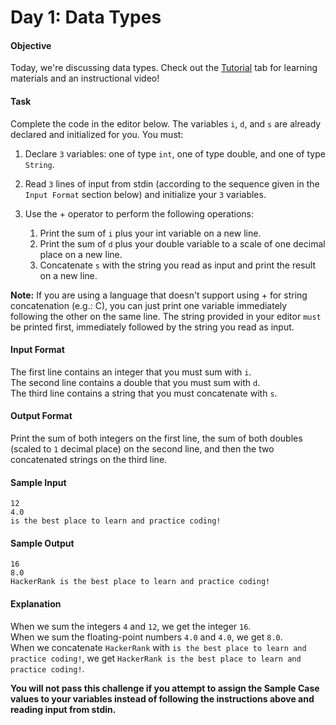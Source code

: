 # Day 1: Data Types

#### Objective 
Today, we're discussing data types. Check out the [Tutorial](https://www.hackerrank.com/challenges/30-data-types/tutorial) tab for learning materials and an instructional video!

#### Task 
Complete the code in the editor below. The variables `i`, `d`, and `s` are already declared and initialized for you. You must:

1. Declare `3` variables: one of type `int`, one of type double, and one of type `String`.

2. Read `3` lines of input from stdin (according to the sequence given in the `Input Format` section below) and initialize your `3` variables.

3. Use the + operator to perform the following operations:
    1. Print the sum of `i` plus your int variable on a new line.
    2. Print the sum of `d` plus your double variable to a scale of one decimal place on a new line.
    3. Concatenate `s` with the string you read as input and print the result on a new line.

**Note:** If you are using a language that doesn't support using + for string concatenation (e.g.: C), you can just print one variable immediately following the other on the same line. The string provided in your editor `must` be printed first, immediately followed by the string you read as input.

#### Input Format
The first line contains an integer that you must sum with `i`.  
The second line contains a double that you must sum with `d`.  
The third line contains a string that you must concatenate with `s`.

#### Output Format
Print the sum of both integers on the first line, the sum of both doubles (scaled to `1` decimal place) on the second line, and then the two concatenated strings on the third line.

#### Sample Input
```
12
4.0
is the best place to learn and practice coding!
```

#### Sample Output
```
16
8.0
HackerRank is the best place to learn and practice coding!
```

#### Explanation

When we sum the integers `4` and `12`, we get the integer `16`.  
When we sum the floating-point numbers `4.0` and `4.0`, we get `8.0`.  
When we concatenate `HackerRank` with `is the best place to learn and practice coding!`, we get `HackerRank is the best place to learn and practice coding!`.

**You will not pass this challenge if you attempt to assign the Sample Case values to your variables instead of following the instructions above and reading input from stdin.**